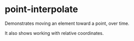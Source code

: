 # point-interpolate

Demonstrates moving an element toward a point, over time.
 
It also shows working with relative coordinates.
